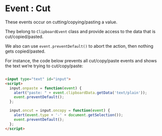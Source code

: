 # Event : Cut 

These events occur on cutting/copying/pasting a value.

They belong to `ClipboardEvent` class and provide access to the data that is cut/copied/pasted.

We also can use `event.preventDefault()` to abort the action, then nothing gets copied/pasted.

For instance, the code below prevents all cut/copy/paste events and shows the text we’re trying to cut/copy/paste:

```html

<input type="text" id="input">
<script>
  input.onpaste = function(event) {
    alert("paste: " + event.clipboardData.getData('text/plain'));
    event.preventDefault();
  };

  input.oncut = input.oncopy = function(event) {
    alert(event.type + '-' + document.getSelection());
    event.preventDefault();
  };
</script>

```








